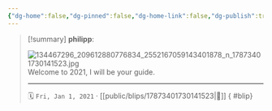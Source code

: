 ```yaml
---
{"dg-home":false,"dg-pinned":false,"dg-home-link":false,"dg-publish":true,"type":"blip","disabled rules":["yaml-title","yaml-title-alias","file-name-heading"],"title":"philipp on instagram @ 2021-01-01","created-date":"2021-01-01T16:00:00","updated-date":"2025-05-02T17:43:07","dg-path":"blips/17873401730141523.md","permalink":"/blips/17873401730141523/","dgPassFrontmatter":true}
---
```


> [!summary] **philipp**:
>
> ![134467296_209612880776834_2552167059143401878_n_17873401730141523.jpg](/img/user/attachments/134467296_209612880776834_2552167059143401878_n_17873401730141523.jpg)
> Welcome to 2021, I will be your guide.
> - - -
>
> 🗓️ `Fri, Jan 1, 2021` · [[public/blips/17873401730141523\|🔗]]
{ #blip}

